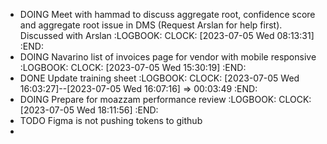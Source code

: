- DOING Meet with hammad to discuss aggregate root, confidence score and aggregate root issue in DMS (Request Arslan for help first). Discussed with Arslan
  :LOGBOOK:
  CLOCK: [2023-07-05 Wed 08:13:31]
  :END:
- DOING Navarino list of invoices page for vendor with mobile responsive
  :LOGBOOK:
  CLOCK: [2023-07-05 Wed 15:30:19]
  :END:
- DONE Update training sheet
  :LOGBOOK:
  CLOCK: [2023-07-05 Wed 16:03:27]--[2023-07-05 Wed 16:07:16] =>  00:03:49
  :END:
- DOING Prepare for moazzam performance review
  :LOGBOOK:
  CLOCK: [2023-07-05 Wed 18:11:56]
  :END:
- TODO Figma is not pushing tokens to github
-